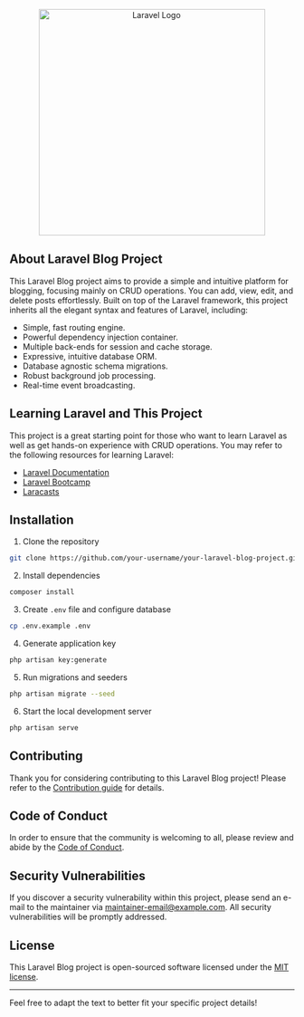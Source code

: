 <p align="center"><a href="https://laravel.com" target="_blank"><img src="https://raw.githubusercontent.com/laravel/art/master/logo-lockup/5%20SVG/2%20CMYK/1%20Full%20Color/laravel-logolockup-cmyk-red.svg" width="400" alt="Laravel Logo"></a></p>

## About Laravel Blog Project

This Laravel Blog project aims to provide a simple and intuitive platform for blogging, focusing mainly on CRUD operations. You can add, view, edit, and delete posts effortlessly. Built on top of the Laravel framework, this project inherits all the elegant syntax and features of Laravel, including:

-   Simple, fast routing engine.
-   Powerful dependency injection container.
-   Multiple back-ends for session and cache storage.
-   Expressive, intuitive database ORM.
-   Database agnostic schema migrations.
-   Robust background job processing.
-   Real-time event broadcasting.

## Learning Laravel and This Project

This project is a great starting point for those who want to learn Laravel as well as get hands-on experience with CRUD operations. You may refer to the following resources for learning Laravel:

-   [Laravel Documentation](https://laravel.com/docs)
-   [Laravel Bootcamp](https://bootcamp.laravel.com)
-   [Laracasts](https://laracasts.com)

## Installation

1. Clone the repository

```bash
git clone https://github.com/your-username/your-laravel-blog-project.git
```

2. Install dependencies

```bash
composer install
```

3. Create `.env` file and configure database

```bash
cp .env.example .env
```

4. Generate application key

```bash
php artisan key:generate
```

5. Run migrations and seeders

```bash
php artisan migrate --seed
```

6. Start the local development server

```bash
php artisan serve
```

## Contributing

Thank you for considering contributing to this Laravel Blog project! Please refer to the [Contribution guide](CONTRIBUTING.md) for details.

## Code of Conduct

In order to ensure that the community is welcoming to all, please review and abide by the [Code of Conduct](CODE_OF_CONDUCT.md).

## Security Vulnerabilities

If you discover a security vulnerability within this project, please send an e-mail to the maintainer via [maintainer-email@example.com](mailto:maintainer-email@example.com). All security vulnerabilities will be promptly addressed.

## License

This Laravel Blog project is open-sourced software licensed under the [MIT license](https://opensource.org/licenses/MIT).

---

Feel free to adapt the text to better fit your specific project details!
